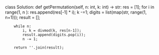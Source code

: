 class Solution:
    def getPermutation(self, n: int, k: int) -> str:
        res = [1];
        for i in range(1, n ):
            res.append(res[-1] * i);
        k -=1;
        digits = list(map(str, range(1, n+1)));
        result = [];
        
        while n:
            i, k = divmod(k, res[n-1]);
            result.append(digits.pop(i));
            n -= 1;
            
        return ''.join(result);
